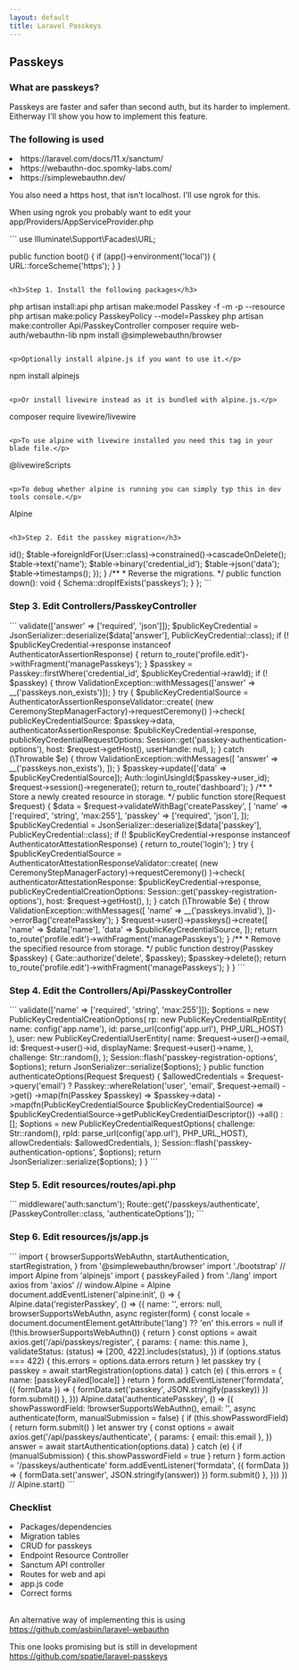 ```yaml
---
layout: default
title: Laravel Passkeys
---
```


<h2>Passkeys</h2>
<h3>What are passkeys?</h3>
<p>Passkeys are faster and safer than second auth, but its harder to implement. Eitherway I'll show you how to implement this feature.</p>

<h3>The following is used</h3>
<li><a>https://laravel.com/docs/11.x/sanctum/</a></li>
<li><a>https://webauthn-doc.spomky-labs.com/</a></li>
<li><a>https://simplewebauthn.dev/</a></li>
<p>You also need a https host, that isn't localhost. I'll use ngrok for this.</p>

<p>When using ngrok you probably want to edit your app/Providers/AppServiceProvider.php</p>
```
use Illuminate\Support\Facades\URL;

public function boot()
    {
    if (app()->environment('local')) {
    URL::forceScheme('https');
    }
}
```

<h3>Step 1. Install the following packages</h3>
```
php artisan install:api
php artisan make:model Passkey -f -m -p --resource
php artisan make:policy PasskeyPolicy --model=Passkey
php artisan make:controller Api/PasskeyController
composer require web-auth/webauthn-lib
npm install @simplewebauthn/browser
```

<p>Optionally install alpine.js if you want to use it.</p>

```
npm install alpinejs
```

<p>Or install livewire instead as it is bundled with alpine.js.</p>

```
composer require livewire/livewire
```

<p>To use alpine with livewire installed you need this tag in your blade file.</p>

```
@livewireScripts
```

<p>To debug whether alpine is running you can simply typ this in dev tools console.</p>

```
Alpine
```

<h3>Step 2. Edit the passkey migration</h3>

```
<?php

use App\Models\User;
use Illuminate\Database\Migrations\Migration;
use Illuminate\Database\Schema\Blueprint;
use Illuminate\Support\Facades\Schema;

return new class extends Migration
{
    /**
     * Run the migrations.
     */
    public function up(): void
    {
        Schema::create('passkeys', function (Blueprint $table) {
            $table->id();
            $table->foreignIdFor(User::class)->constrained()->cascadeOnDelete();
            $table->text('name');
            $table->binary('credential_id');
            $table->json('data');
            $table->timestamps();
        });
    }

    /**
     * Reverse the migrations.
     */
    public function down(): void
    {
        Schema::dropIfExists('passkeys');
    }
};
```


<h3>Step 3. Edit Controllers/PasskeyController</h3>

```
<?php

namespace App\Http\Controllers;

use App\Models\Passkey;
use App\Support\JsonSerializer;
use Illuminate\Http\Request;
use Illuminate\Support\Facades\Auth;
use Illuminate\Support\Facades\Gate;
use Illuminate\Support\Facades\Session;
use Illuminate\Validation\ValidationException;
use Webauthn\AuthenticatorAssertionResponse;
use Webauthn\AuthenticatorAssertionResponseValidator;
use Webauthn\AuthenticatorAttestationResponse;
use Webauthn\AuthenticatorAttestationResponseValidator;
use Webauthn\CeremonyStep\CeremonyStepManagerFactory;
use Webauthn\PublicKeyCredential;

class PasskeyController extends Controller
{
    public function authenticate(Request $request)
    {
        $data = $request->validate(['answer' => ['required', 'json']]);

        $publicKeyCredential = JsonSerializer::deserialize($data['answer'], PublicKeyCredential::class);

        if (! $publicKeyCredential->response instanceof AuthenticatorAssertionResponse) {
            return to_route('profile.edit')->withFragment('managePasskeys');
        }

        $passkey = Passkey::firstWhere('credential_id', $publicKeyCredential->rawId);

        if (! $passkey) {
            throw ValidationException::withMessages(['answer' => __('passkeys.non_exists')]);
        }

        try {
            $publicKeyCredentialSource = AuthenticatorAssertionResponseValidator::create(
                (new CeremonyStepManagerFactory)->requestCeremony()
            )->check(
                publicKeyCredentialSource: $passkey->data,
                authenticatorAssertionResponse: $publicKeyCredential->response,
                publicKeyCredentialRequestOptions: Session::get('passkey-authentication-options'),
                host: $request->getHost(),
                userHandle: null,

            );
        } catch (\Throwable $e) {
            throw ValidationException::withMessages([
                'answer' => __('passkeys.non_exists'),
            ]);
        }

        $passkey->update(['data' => $publicKeyCredentialSource]);

        Auth::loginUsingId($passkey->user_id);

        $request->session()->regenerate();

        return to_route('dashboard');
    }

    /**
     * Store a newly created resource in storage.
     */
    public function store(Request $request)
    {
        $data = $request->validateWithBag('createPasskey', [
            'name' => ['required', 'string', 'max:255'],
            'passkey' => ['required', 'json'],
        ]);

        $publicKeyCredential = JsonSerializer::deserialize($data['passkey'], PublicKeyCredential::class);

        if (! $publicKeyCredential->response instanceof AuthenticatorAttestationResponse) {
            return to_route('login');
        }

        try {
            $publicKeyCredentialSource = AuthenticatorAttestationResponseValidator::create(
                (new CeremonyStepManagerFactory)->requestCeremony()
            )->check(
                authenticatorAttestationResponse: $publicKeyCredential->response,
                publicKeyCredentialCreationOptions: Session::get('passkey-registration-options'),
                host: $request->getHost(),

            );
        } catch (\Throwable $e) {
            throw ValidationException::withMessages([
                'name' => __('passkeys.invalid'),
            ])->errorBag('createPasskey');
        }

        $request->user()->passkeys()->create([
            'name' => $data['name'],
            'data' => $publicKeyCredentialSource,
        ]);

        return to_route('profile.edit')->withFragment('managePasskeys');
    }

    /**
     * Remove the specified resource from storage.
     */
    public function destroy(Passkey $passkey)
    {
        Gate::authorize('delete', $passkey);

        $passkey->delete();

        return to_route('profile.edit')->withFragment('managePasskeys');
    }
}
```


<h3>Step 4. Edit the Controllers/Api/PasskeyController</h3>

```
<?php

namespace App\Http\Controllers\Api;

use App\Http\Controllers\Controller;
use App\Models\Passkey;
use App\Support\JsonSerializer;
use Illuminate\Http\Request;
use Illuminate\Support\Facades\Session;
use Illuminate\Support\Str;
use Webauthn\PublicKeyCredentialCreationOptions;
use Webauthn\PublicKeyCredentialRequestOptions;
use Webauthn\PublicKeyCredentialRpEntity;
use Webauthn\PublicKeyCredentialSource;
use Webauthn\PublicKeyCredentialUserEntity;

class PasskeyController extends Controller
{
    public function registerOptions(Request $request)
    {
        $request->validate(['name' => ['required', 'string', 'max:255']]);

        $options = new PublicKeyCredentialCreationOptions(
            rp: new PublicKeyCredentialRpEntity(
                name: config('app.name'),
                id: parse_url(config('app.url'), PHP_URL_HOST)
            ),
            user: new PublicKeyCredentialUserEntity(
                name: $request->user()->email,
                id: $request->user()->id,
                displayName: $request->user()->name,
            ),
            challenge: Str::random(),
        );

        Session::flash('passkey-registration-options', $options);

        return JsonSerializer::serialize($options);
    }

    public function authenticateOptions(Request $request)
    {
        $allowedCredentials = $request->query('email')
            ? Passkey::whereRelation('user', 'email', $request->email)
            ->get()
            ->map(fn(Passkey $passkey) => $passkey->data)
            ->map(fn(PublicKeyCredentialSource $publicKeyCredentialSource) => $publicKeyCredentialSource->getPublicKeyCredentialDescriptor())
            ->all()
            : [];

        $options = new PublicKeyCredentialRequestOptions(
            challenge: Str::random(),
            rpId: parse_url(config('app.url'), PHP_URL_HOST),
            allowCredentials: $allowedCredentials,
        );

        Session::flash('passkey-authentication-options', $options);

        return JsonSerializer::serialize($options);
    }
}
```


<h3>Step 5. Edit resources/routes/api.php</h3>

```
<?php

use App\Http\Controllers\Api\PasskeyController;
use Illuminate\Support\Facades\Route;

Route::get('/passkeys/register', [PasskeyController::class, 'registerOptions'])
    ->middleware('auth:sanctum');

Route::get('/passkeys/authenticate', [PasskeyController::class, 'authenticateOptions']);
```


<h3>Step 6. Edit resources/js/app.js</h3>

```
import {
    browserSupportsWebAuthn,
    startAuthentication,
    startRegistration,
} from '@simplewebauthn/browser'
import './bootstrap'

// import Alpine from 'alpinejs'
import { passkeyFailed } from './lang'
import axios from 'axios'

// window.Alpine = Alpine

document.addEventListener('alpine:init', () => {
    Alpine.data('registerPasskey', () => ({
        name: '',
        errors: null,
        browserSupportsWebAuthn,
        async register(form) {
            const locale = document.documentElement.getAttribute('lang') ?? 'en'

            this.errors = null

            if (!this.browserSupportsWebAuthn()) {
                return
            }

            const options = await axios.get('/api/passkeys/register', {
                params: { name: this.name },
                validateStatus: (status) => [200, 422].includes(status),
            })

            if (options.status === 422) {
                this.errors = options.data.errors
                return
            }

            let passkey

            try {
                passkey = await startRegistration(options.data)
            } catch (e) {
                this.errors = { name: [passkeyFailed[locale]] }
                return
            }

            form.addEventListener('formdata', ({ formData }) => {
                formData.set('passkey', JSON.stringify(passkey))
            })

            form.submit()
        },
    }))

    Alpine.data('authenticatePasskey', () => ({
        showPasswordField: !browserSupportsWebAuthn(),
        email: '',
        async authenticate(form, manualSubmission = false) {
            if (this.showPasswordField) {
                return form.submit()
            }

            let answer

            try {
                const options = await axios.get('/api/passkeys/authenticate', {
                    params: { email: this.email },
                })
                answer = await startAuthentication(options.data)
            } catch (e) {
                if (manualSubmission) {
                    this.showPasswordField = true
                }

                return
            }

            form.action = '/passkeys/authenticate'
            form.addEventListener('formdata', ({ formData }) => {
                formData.set('answer', JSON.stringify(answer))
            })

            form.submit()
        },
    }))
})

// Alpine.start()
```

<h3>Checklist</h3>
<li>Packages/dependencies</li>
<li>Migration tables</li>
<li>CRUD for passkeys</li>
<li>Endpoint Resource Controller</li>
<li>Sanctum API controller</li>
<li>Routes for web and api</li>
<li>app.js code</li>
<li>Correct forms</li>

<br>

<p>An alternative way of implementing this is using <a href="https://github.com/asbiin/laravel-webauthn">https://github.com/asbiin/laravel-webauthn</a></p>
<p>This one looks promising but is still in development <a href="https://github.com/spatie/laravel-passkeys">https://github.com/spatie/laravel-passkeys</a></p>
